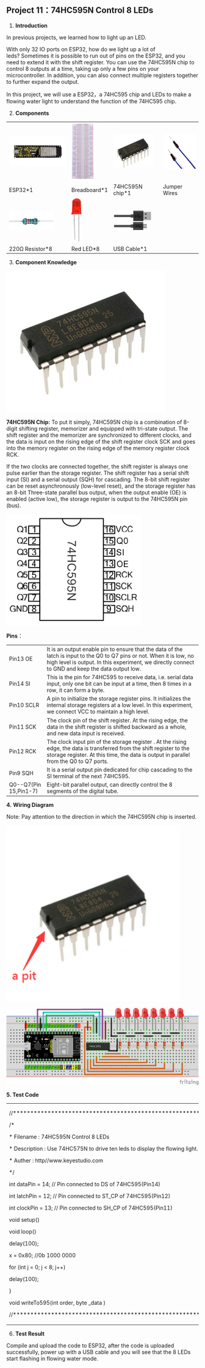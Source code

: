 ## Project 11：74HC595N Control 8 LEDs 

1.  **Introduction**

In previous projects, we learned how to light up an LED.

With only 32 IO ports on ESP32, how do we light up a lot of
leds? Sometimes it is possible to run out of pins on the ESP32, and you
need to extend it with the shift register. You can use the 74HC595N chip
to control 8 outputs at a time, taking up only a few pins on your
microcontroller. In addition, you can also connect multiple registers
together to further expand the output.

In this project, we will use a ESP32，a 74HC595 chip and LEDs to make a
flowing water light to understand the function of the 74HC595 chip.

2.  **Components**

<table>
<tbody>
<tr class="odd">
<td><img src="https://raw.githubusercontent.com/keyestudio/KS5012-Keyestudio-ESP32-Learning-Kit-Basic-Edition-Raspberry-Pi/master/media/2a55dec25d757def2b46d5e9cd9c97e5.jpeg" style="width:1.75972in;height:0.85833in" /></td>
<td><img src="https://raw.githubusercontent.com/keyestudio/KS5012-Keyestudio-ESP32-Learning-Kit-Basic-Edition-Raspberry-Pi/master/media/e380dd26e4825be9a768973802a55fe6.png" style="width:0.63889in;height:1.56667in" /></td>
<td><img src="https://raw.githubusercontent.com/keyestudio/KS5012-Keyestudio-ESP32-Learning-Kit-Basic-Edition-Raspberry-Pi/master/media/f97e58ab51ec0a274ff3e72e08a7d55d.png" style="width:1.07847in;height:0.88611in" /></td>
<td><img src="https://raw.githubusercontent.com/keyestudio/KS5012-Keyestudio-ESP32-Learning-Kit-Basic-Edition-Raspberry-Pi/master/media/c801a7baee258ff7f5f28ac6e9a7097b.png" style="width:0.98958in;height:0.95139in" /></td>
</tr>
<tr class="even">
<td>ESP32*1</td>
<td>Breadboard*1</td>
<td>74HC595N chip*1</td>
<td>Jumper Wires</td>
</tr>
<tr class="odd">
<td><img src="https://raw.githubusercontent.com/keyestudio/KS5012-Keyestudio-ESP32-Learning-Kit-Basic-Edition-Raspberry-Pi/master/media/098a2730d0b0a2a4b2079e0fc87fd38b.png" style="width:1.22639in;height:0.49236in" /></td>
<td><img src="https://raw.githubusercontent.com/keyestudio/KS5012-Keyestudio-ESP32-Learning-Kit-Basic-Edition-Raspberry-Pi/master/media/3ec5906fad2172708d449390140f55e6.png" style="width:0.28056in;height:1.19722in" /></td>
<td><img src="https://raw.githubusercontent.com/keyestudio/KS5012-Keyestudio-ESP32-Learning-Kit-Basic-Edition-Raspberry-Pi/master/media/7dcbd02995be3c142b2f97df7f7c03ce.png" style="width:1.05903in;height:0.56667in" /></td>
<td></td>
</tr>
<tr class="even">
<td>220Ω Resistor*8</td>
<td>Red LED*8</td>
<td>USB Cable*1</td>
<td></td>
</tr>
</tbody>
</table>

3.  **Component Knowledge**

![](/media/6921c6d60135e072ed4bd24564ec4a6d.png)

**74HC595N Chip:** To put it simply, 74HC595N chip is a combination of
8-digit shifting register, memorizer and equipped with tri-state output.
The shift register and the memorizer are synchronized to different
clocks, and the data is input on the rising edge of the shift register
clock SCK and goes into the memory register on the rising edge of the
memory register clock RCK.

If the two clocks are connected together, the shift register is always
one pulse earlier than the storage register. The shift register has a
serial shift input (SI) and a serial output (SQH) for cascading. The
8-bit shift register can be reset asynchronously (low-level reset), and
the storage register has an 8-bit Three-state parallel bus output, when
the output enable (OE) is enabled (active low), the storage register is
output to the 74HC595N pin (bus).

![](/media/858b189f06ad68afe051b15043b2affd.png)

**Pins**：

<table>
<tbody>
<tr class="odd">
<td>Pin13 OE</td>
<td>It is an output enable pin to ensure that the data of the latch is input to the Q0 to Q7 pins or not. When it is low, no high level is output. In this experiment, we directly connect to GND and keep the data output low.</td>
</tr>
<tr class="even">
<td>Pin14 SI</td>
<td>This is the pin for 74HC595 to receive data, i.e. serial data input, only one bit can be input at a time, then 8 times in a row, it can form a byte.</td>
</tr>
<tr class="odd">
<td>Pin10 SCLR</td>
<td>A pin to initialize the storage register pins. It initializes the internal storage registers at a low level. In this experiment, we connect VCC to maintain a high level.</td>
</tr>
<tr class="even">
<td>Pin11 SCK</td>
<td>The clock pin of the shift register. At the rising edge, the data in the shift register is shifted backward as a whole, and new data input is received.</td>
</tr>
<tr class="odd">
<td>Pin12 RCK</td>
<td>The clock input pin of the storage register . At the rising edge, the data is transferred from the shift register to the storage register. At this time, the data is output in parallel from the Q0 to Q7 ports.</td>
</tr>
<tr class="even">
<td>Pin9 SQH</td>
<td>It is a serial output pin dedicated for chip cascading to the SI terminal of the next 74HC595.</td>
</tr>
<tr class="odd">
<td>Q0--Q7(Pin 15,Pin1-7)</td>
<td>Eight-bit parallel output, can directly control the 8 segments of the digital tube.</td>
</tr>
</tbody>
</table>

**4.** **Wiring Diagram**

Note: Pay attention to the direction in which the 74HC595N chip is
inserted.

![](/media/a6d03617539b70d6d69fa7e9acb25be9.png)

![](/media/11a03579b6cf94599f00554bfe014a3b.png)

**5. Test Code**

<table>
<tbody>
<tr class="odd">
<td><p>//**********************************************************************</p>
<p>/*</p>
<p>* Filename : 74HC595N Control 8 LEDs</p>
<p>* Description : Use 74HC575N to drive ten leds to display the flowing light.</p>
<p>* Auther : http//www.keyestudio.com</p>
<p>*/</p>
<p>int dataPin = 14; // Pin connected to DS of 74HC595(Pin14)</p>
<p>int latchPin = 12; // Pin connected to ST_CP of 74HC595(Pin12)</p>
<p>int clockPin = 13; // Pin connected to SH_CP of 74HC595(Pin11)</p>
<p>void setup() </p>
<p>void loop() </p>
<p>delay(100);</p>
<p>x = 0x80; //0b 1000 0000</p>
<p>for (int j = 0; j &lt; 8; j++) </p>
<p>delay(100);</p>
<p>}</p>
<p>void writeTo595(int order, byte _data ) </p>
<p>//**********************************************************************************</p></td>
</tr>
</tbody>
</table>

6.  **Test Result**

Compile and upload the code to ESP32, after the code is uploaded
successfully, power up with a USB cable and you will see that the 8 LEDs
start flashing in flowing water mode.
